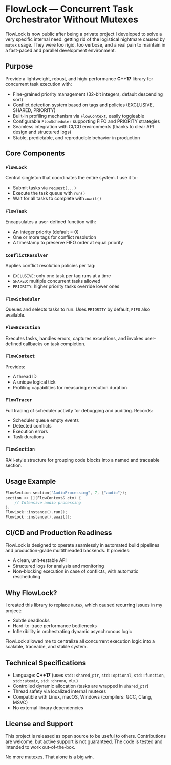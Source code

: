 # FlowLock — Concurrent Task Orchestrator Without Mutexes

FlowLock is now public after being a private project I developed to solve a very specific internal need: getting rid of the logistical nightmare caused by `mutex` usage. They were too rigid, too verbose, and a real pain to maintain in a fast-paced and parallel development environment.

## Purpose

Provide a lightweight, robust, and high-performance **C++17** library for concurrent task execution with:
- Fine-grained priority management (32-bit integers, default descending sort)
- Conflict detection system based on tags and policies (EXCLUSIVE, SHARED, PRIORITY)
- Built-in profiling mechanism via `FlowContext`, easily toggleable
- Configurable `FlowScheduler` supporting FIFO and PRIORITY strategies
- Seamless integration with CI/CD environments (thanks to clear API design and structured logs)
- Stable, predictable, and reproducible behavior in production

## Core Components

### `FlowLock`
Central singleton that coordinates the entire system. I use it to:
- Submit tasks via `request(...)`
- Execute the task queue with `run()`
- Wait for all tasks to complete with `await()`

### `FlowTask`
Encapsulates a user-defined function with:
- An integer priority (default = 0)
- One or more tags for conflict resolution
- A timestamp to preserve FIFO order at equal priority

### `ConflictResolver`
Applies conflict resolution policies per tag:
- `EXCLUSIVE`: only one task per tag runs at a time
- `SHARED`: multiple concurrent tasks allowed
- `PRIORITY`: higher priority tasks override lower ones

### `FlowScheduler`
Queues and selects tasks to run. Uses `PRIORITY` by default, `FIFO` also available.

### `FlowExecution`
Executes tasks, handles errors, captures exceptions, and invokes user-defined callbacks on task completion.

### `FlowContext`
Provides:
- A thread ID
- A unique logical tick
- Profiling capabilities for measuring execution duration

### `FlowTracer`
Full tracing of scheduler activity for debugging and auditing. Records:
- Scheduler queue empty events
- Detected conflicts
- Execution errors
- Task durations

### `FlowSection`
RAII-style structure for grouping code blocks into a named and traceable section.

## Usage Example

```cpp
FlowSection section("AudioProcessing", 7, {"audio"});
section << [](FlowContext& ctx) {
    // Intensive audio processing
};
FlowLock::instance().run();
FlowLock::instance().await();
```

## CI/CD and Production Readiness

FlowLock is designed to operate seamlessly in automated build pipelines and production-grade multithreaded backends. It provides:
- A clean, unit-testable API
- Structured logs for analysis and monitoring
- Non-blocking execution in case of conflicts, with automatic rescheduling

## Why FlowLock?

I created this library to replace `mutex`, which caused recurring issues in my project:
- Subtle deadlocks
- Hard-to-trace performance bottlenecks
- Inflexibility in orchestrating dynamic asynchronous logic

FlowLock allowed me to centralize all concurrent execution logic into a scalable, traceable, and stable system.

## Technical Specifications

- Language: **C++17** (uses `std::shared_ptr`, `std::optional`, `std::function`, `std::atomic`, `std::chrono`, etc.)
- Controlled dynamic allocation (tasks are wrapped in `shared_ptr`)
- Thread safety via localized internal mutexes
- Compatible with Linux, macOS, Windows (compilers: GCC, Clang, MSVC)
- No external library dependencies

## License and Support

This project is released as open source to be useful to others. Contributions are welcome, but active support is not guaranteed. The code is tested and intended to work out-of-the-box.

No more mutexes. That alone is a big win.
